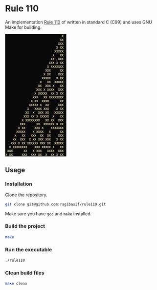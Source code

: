 # Rule 110

An implementation [Rule 110](https://en.wikipedia.org/wiki/Rule_110) of written in standard C (C99) and uses GNU Make for building.

<img src="./docs/rule110-demo.png" alt="rule110-demo" width="200" height="400"/>

## Usage

### Installation

Clone the repository.

```bash
git clone git@github.com:ragibasif/rule110.git
```

Make sure you have `gcc` and `make` installed.

### Build the project

```bash
make
```

### Run the executable

```bash
./rule110
```

### Clean build files

```bash
make clean
```
